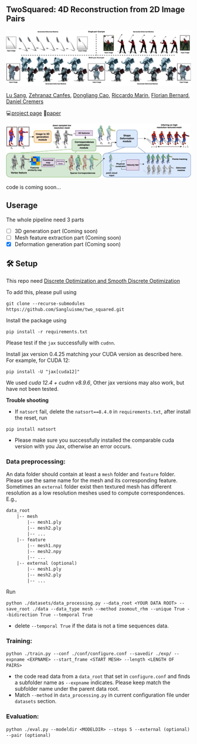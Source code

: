 ## TwoSquared: 4D Reconstruction from 2D Image Pairs


![teaser](assets/teaser_elephant.png)

[Lu Sang](https://sangluisme.github.io/), [Zehranaz Canfes](), [Dongliang Cao](https://dongliangcao.github.io/), [Riccardo Marin](https://ricma.netlify.app/), [Florian Bernard](https://scholar.google.com/citations?user=9GrQ2KYAAAAJ&hl=en), [Daniel Cremers](https://scholar.google.com/citations?user=cXQciMEAAAAJ&hl=en)

💻[project page](https://sangluisme.github.io/TwoSquared/)  📰[paper](https://arxiv.org/abs/2504.12825)


![teaser](assets/pipeline.png)


code is coming soon...


## Userage

The whole pipeline need 3 parts

- [ ] 3D generation part (Coming soon)
- [ ] Mesh feature extraction part (Coming soon)
- [x] Deformation generation part (Coming soon)

## 🛠️ Setup

This repo need [Discrete Optimization and Smooth Discrete Optimization](https://github.com/RobinMagnet/SmoothFunctionalMaps/tree/main)

To add this, please pull using
```
git clone --recurse-submodules https://github.com/Sangluisme/two_squared.git
```

Install the package using
```
pip install -r requirements.txt
```
Please test if the `jax` successfully with `cudnn`. 

Install jax version 0.4.25 matching your CUDA version as described here. For example, for CUDA 12:
```
pip install -U "jax[cuda12]"
```
We used *cuda 12.4 + cudnn v8.9.6*, Other jax versions may also work, but have not been tested.

**Trouble shooting**

- If `natsort` fail, delete the `natsort==8.4.0` in `requirements.txt`, after install the reset, run
```
pip install natsort
```
- Please make sure you successfully installed the comparable cuda version with you Jax, otherwise an error occurs. 


### Data preprocessing:

An data folder should contain at least a `mesh` folder and `feature` folder. Please use the same name for the mesh and its corresponding feature. Sometimes an `external` folder exist then textured mesh has different resolution as a low resolution meshes used to compute correspondences. E.g.,
```
data_root
    |-- mesh
        |-- mesh1.ply
        |-- mesh2.ply
        |-- ...
    |-- feature
        |-- mesh1.npy
        |-- mesh2.npy
        |-- ...
    |-- external (optional)
        |-- mesh1.ply
        |-- mesh2.ply
        |-- ...

```

Run 
```
python ./datasets/data_processing.py --data_root <YOUR DATA ROOT> --save_root ./data --data_type mesh --method zoomout_rhm --unique True --bidirection True --temporal True
```
- delete `--temporal True` if the data is not a time sequences data.


### Training:

```
python ./train.py --conf ./conf/configure.conf --savedir ./exp/ --expname <EXPNAME> --start_frame <START MESH> --length <LENGTH OF PAIRS>
```
- the code read data from a `data_root` that set in `configure.conf` and finds a subfolder name as `--expname` indicates. Please keep <EXPNAME> match the subfolder name under the parent data root.
- Match `--method` in `data_processing.py` in current configuration file under `datasets` section. 


### Evaluation:

```
python ./eval.py --modeldir <MODELDIR> --steps 5 --external (optional) --pair (optional)
```


